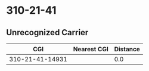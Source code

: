 # 310-21-41
## Unrecognized Carrier


| CGI | Nearest CGI | Distance |
|-----|-------------|----------|
| 310-21-41-14931 |  | 0.0 |
